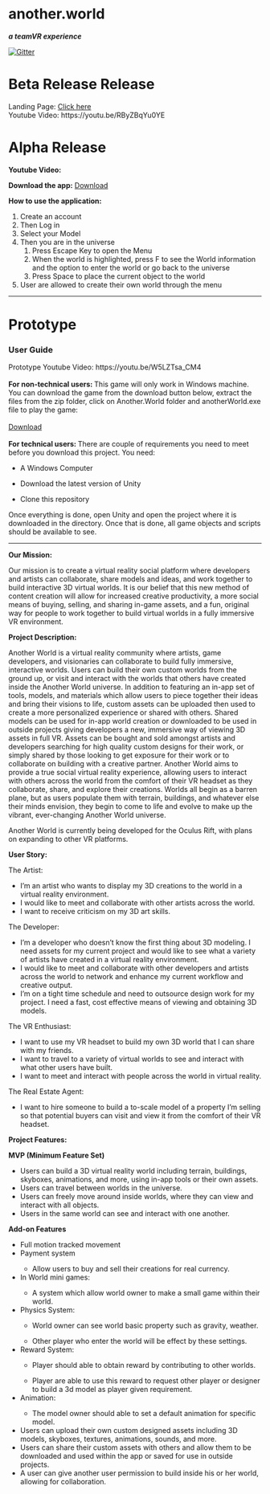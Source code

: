 <html>

<h1>another.world</h1>
 
<b><i>a teamVR experience</b></i>

[![Gitter](https://badges.gitter.im/Join%20Chat.svg)](https://gitter.im/Team_VR/Lobby#?utm_source=badge&utm_medium=badge&utm_campaign=pr-badge&utm_content=badge)

<h1>Beta Release Release</h1>
Landing Page: <a href = "http://ec2-18-232-184-23.compute-1.amazonaws.com/landingpage/">Click here</a><br>
Youtube Video: https://youtu.be/RByZBqYu0YE

<h1>Alpha Release</h1>

<b>Youtube Video:</b> 

<b>Download the app:</b> <a href = "https://github.com/mattCarapella/AnotherWorld/releases/download/v0.2.1/anotherWorld_v0.2.1.zip">Download</a>

<b>How to use the application:</b>
<ol>
	<li> Create an account </li>
	<li> Then Log in </li>
	<li> Select your Model </li>
	<li> Then you are in the universe 
		<ol><li> Press Escape Key to open the Menu </li>
		<li> When the world is highlighted, press F to see the World information and the option to enter the world or go back to the universe </li>
		<li> Press Space to place the current object to the world </li></ol>
	</li>
	<li> User are allowed to create their own world through the menu </li>
	</ol>
<hr></hr>

<h1>Prototype</h1>
<h3>User Guide</h3>
Prototype Youtube Video: https://youtu.be/W5LZTsa_CM4 
<br></br>
<b>For non-technical users: </b>
This game will only work in Windows machine. You can download the game from the download button below, extract the files from the zip folder, click on Another.World folder and anotherWorld.exe file to play the game:
<br></br>
<a href="https://github.com/mattCarapella/AnotherWorld/releases/download/v0.1.0/Another.World.zip">Download</a>
<br></br>
<b>For technical users: </b>There are couple of requirements you need to meet before you download this project. You need: 
<ul><li> A Windows Computer </li></ul>
<ul><li> Download the latest version of Unity </li></ul>
<ul><li> Clone this repository </li></ul>

Once everything is done, open Unity and open the project where it is downloaded in the directory. Once that is done, all game objects and scripts should be available to see.
<hr></hr>

<b>Our Mission:</b>

Our mission is to create a virtual reality social platform where developers and artists can collaborate, share models and ideas, and work together to build interactive 3D virtual worlds. It is our belief that this new method of content creation will allow for increased creative productivity, a more social means of buying, selling, and sharing in-game assets, and a fun, original way for people to work together to build virtual worlds in a fully immersive VR environment.

<b>Project Description:</b>

Another World is a virtual reality community where artists, game developers, and visionaries can collaborate to build fully immersive, interactive worlds. Users can build their own custom worlds from the ground up, or visit and interact with the worlds that others have created inside the Another World universe. In addition to featuring an in-app set of tools, models, and materials which allow users to piece together their ideas and bring their visions to life, custom assets can be uploaded then used to create a more personalized experience or shared with others. Shared models can be used for in-app world creation or downloaded to be used in outside projects giving developers a new, immersive way of viewing 3D assets in full VR. Assets can be bought and sold amongst artists and developers searching for high quality custom designs for their work, or simply shared by those looking to get exposure for their work or to collaborate on building with a creative partner. Another World aims to provide a true social virtual reality experience, allowing users to interact with others across the world from the comfort of their VR headset as they collaborate, share, and explore their creations. Worlds all begin as a barren plane, but as users populate them with terrain, buildings, and whatever else their minds envision, they begin to come to life and evolve to make up the vibrant, ever-changing Another World universe.

Another World is currently being developed for the Oculus Rift, with plans on expanding to other VR platforms.


<b>User Story:</b>

The Artist: 
<ul><li>I’m an artist who wants to display my 3D creations to the world in a virtual reality environment.</li>
	<li>I would like to meet and collaborate with other artists across the world.</li>
	<li>I want to receive criticism on my 3D art skills.</li></ul>

The Developer:  
<ul><li>I’m a developer who doesn’t know the first thing about 3D modeling. I need assets for my current project and would like to see what a variety of artists have created in a virtual reality environment.</li>
<li>I would like to meet and collaborate with other developers and artists across the world to network and enhance my current workflow and creative output.</li>
<li>I’m on a tight time schedule and need to outsource design work for my project. I need a fast, cost effective means of viewing and obtaining 3D models.</li></ul>

The VR Enthusiast:
<ul><li>I want to use my VR headset to build my own 3D world that I can share with my friends.</li>
<li>I want to travel to a variety of virtual worlds to see and interact with what other users have built.</li>
	<li>I want to meet and interact with people across the world in virtual reality.</li></ul>

The Real Estate Agent:
<ul><li>I want to hire someone to build a to-scale model of a property I’m selling so that potential buyers can visit and view it from the comfort of their VR headset.</li></ul>


<b>Project Features:</b>

<b>MVP (Minimum Feature Set)</b>
<ul><li>Users can build a 3D virtual reality world including terrain, buildings, skyboxes, animations, and more, using in-app tools or their own assets.</li>
<li>Users can travel between worlds in the universe.</li>
<li>Users can freely move around inside worlds, where they can view and interact with all objects.</li>
<li>Users in the same world can see and interact with one another.</li></ul> 

<b>Add-on Features</b>
<ul><li>Full motion tracked movement</li>
	<li>Payment system</li>
	<ul><li>Allow users to buy and sell their creations for real currency.</li></ul>
	<li>In World mini games:</li>
	<ul><li>A system which allow world owner to make a small game within their world.</li></ul>
	<li>Physics System:</li>
	<ul><li>World owner can see world basic property such as gravity, weather.</li></ul>
	<ul><li>Other player who enter the world will be effect by these settings.</li></ul>
	<li>Reward System:</li>
<ul><li>Player should able to obtain reward by contributing to other worlds.</li></ul>
<ul><li>Player are able to use this reward to request other player or designer to build a 3d model as player given requirement.</li></ul>
	<li>Animation:</li>
<ul><li>The model owner should able to set a default animation for specific model.</li></ul>
<li>Users can upload their own custom designed assets including 3D models, skyboxes, textures, animations, sounds, and more.</li><li>Users can share their custom assets with others and allow them to be downloaded and used within the app or saved for use in outside projects.</li>
<li>A user can give another user permission to build inside his or her world, allowing for collaboration.</li>
</html>
